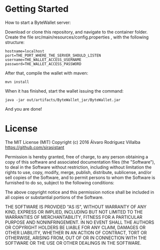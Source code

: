 # Getting Started

How to start a ByteWallet server:

Download or clone this repository, and navigate to the container folder. 
Create the file src/main/resources/config.properties , with the following structure:
```
hostname=localhost
port=THE_PORT_WHERE_THE_SERVER_SHOULD_LISTEN
username=THE_WALLET_ACCESS_USERNAME
password=THE_WALLET_ACCESS_PASSWORD
```
After that, compile the wallet with maven:

`mvn install`

When it has finished, start the wallet issuing the command: 

`java -jar out/artifacts/ByteWallet_jar/ByteWallet.jar`

And you are done!



# License

The MIT License (MIT)
Copyright (c) 2016 Álvaro Rodríguez Villalba https://github.com/sirasistant

Permission is hereby granted, free of charge, to any person obtaining a copy of this software and associated documentation files (the "Software"), to deal in the Software without restriction, including without limitation the rights to use, copy, modify, merge, publish, distribute, sublicense, and/or sell copies of the Software, and to permit persons to whom the Software is furnished to do so, subject to the following conditions:

The above copyright notice and this permission notice shall be included in all copies or substantial portions of the Software.

THE SOFTWARE IS PROVIDED "AS IS", WITHOUT WARRANTY OF ANY KIND, EXPRESS OR IMPLIED, INCLUDING BUT NOT LIMITED TO THE WARRANTIES OF MERCHANTABILITY, FITNESS FOR A PARTICULAR PURPOSE AND NONINFRINGEMENT. IN NO EVENT SHALL THE AUTHORS OR COPYRIGHT HOLDERS BE LIABLE FOR ANY CLAIM, DAMAGES OR OTHER LIABILITY, WHETHER IN AN ACTION OF CONTRACT, TORT OR OTHERWISE, ARISING FROM, OUT OF OR IN CONNECTION WITH THE SOFTWARE OR THE USE OR OTHER DEALINGS IN THE SOFTWARE.
